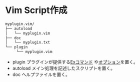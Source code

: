 # Vim Script作成
```markdown
myplugin.vim/
├── autoload
│   └── myplugin.vim
├── doc
│   └── myplugin.txt
└── plugin
     └── myplugin.vim
```
* plugin    プラグインが提供する[Exコマンド](./command.md) や[オプション](./option.md)を置く。
* autoload メイン処理を記述したスクリプトを置く。
* doc       ヘルプファイルを置く。
